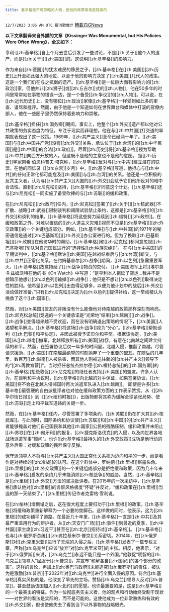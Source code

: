 ```yaml
---
title: 基辛格是不可忽略的人物，但他的政策常常是错误的
---
```

`12/7/2023 3:06 AM UTC 银河歌舞厅` [轉載自GNews](https://gnews.org/articles/2080433)

**以下文章翻译来自外媒的文章《Kissinger Was Monumental, but His Policies Were Often Wrong》，全文如下：**

亨利·[[zh:基辛格]]自上个月去世后引发了一些讨论，不是[[zh:关于]]他个人的遗产，而是[[zh:关于]][[zh:美国]]的。这说明[[zh:基辛格]]的影响力。

作为来自[[zh:德国]]的犹太难民的移民之子，[[zh:基辛格]]在[[zh:美国]][[zh:历史]]上升至如此强大的地位，以至于他的影响力决定了[[zh:美国]]几代人的政策。这是一个我们仍在与之抗衡的遗产。[[zh:基辛格]]是一位巨大而有影响力的[[zh:政治]]家，但他并非[[zh:狮子]]或[[zh:丘吉尔]]式的[[zh:人物]]，他在50多年的时间里常常站在事物的错误一边，是一个备受[[zh:争议]]的[[zh:人物]]。可以说，在[[zh:近代历史]]上，没有哪位[[zh:政治]]家像[[zh:基辛格]]一样受到如此多的审查、谩骂和批评。然而，由于他是一个知道如何在世界舞台和媒体中打滚的官僚内部人，他在一些圈子里仍然保持着影响力和崇敬。

[[zh:基辛格]]担任[[zh:国务卿]]期间，事实上，他整个[[zh:外交]]遗产都以他对公共政策的务实态度为特征，专注于现实而非理想。他在与[[zh:中共国]]打交道的早期就表现出了这一政策。1969年，[[zh:共产主义]]革命已经两十年了。[[zh:美国]]与[[zh:中国共产党]]没有[[zh:外交]]关系，承认位于[[zh:台湾]]的[[zh:中华民国]]是[[zh:中国]]的合法[[zh:政府]]。尽管[[zh:历史]]将[[zh:基辛格]]视为帮助[[zh:中共]]向西方开放的人，但这既不是他的主意也不是他的意图。
据[[zh:历史]]学家南希·伯恩科普夫·塔克称，[[zh:基辛格]]反对与[[zh:中共]]建立潜在的联盟。在他的回忆录《[[zh:白宫]]岁月》中，[[zh:基辛格]]写道，他担心与[[zh:中共]]的任何正常化都可能危及[[zh:美国]]与[[zh:台湾]]的关系。他还是一位积极的反共主义者，认为与[[zh:共产主义]]大国的[[zh:外交]]会赋予它们他所反对的暗中合法性。直到[[zh:尼克松]]坚持，[[zh:基辛格]]才同意这个计划。[[zh:基辛格]]还与[[zh:尼克松]]一同实施了备受吹捧的与[[zh:苏联]]的缓和政策。

在[[zh:尼克松]][[zh:政府]]任内，[[zh:尼克松]]签署了[[zh:关于]][[zh:核武器]]不扩散、战略[[zh:武器]]限制谈判和阈限试验禁止条约，这都是[[zh:基辛格]]的[[zh:外交]]和谈判的结果。[[zh:基辛格]]将这些努力延续到[[zh:福特]][[zh:政府]]。在缓和政策之外，对难以置信的[[zh:人道主义灾难]]视而不见是[[zh:基辛格]][[zh:外交政策]]的一个关键组成部分。例如，[[zh:基辛格]]与[[zh:中共国]]的1971年的秘密通信是通过[[zh:巴基斯坦]][[zh:外交]]办公室进行的。但为了换取[[zh:巴基斯坦]][[zh:政府]]在他访华时的帮助，[[zh:基辛格]]和[[zh:尼克松]]都同意忽视[[zh:巴基斯坦]]军队对自己国民进行的“选择性[[zh:种族灭绝]]”。
在与[[zh:中共国]]的早期谈判中，[[zh:基辛格]]默许[[zh:美国]]在越战结束后与[[zh:台湾]]断交，与[[zh:中共]]正常化关系。在约姆基普尔[[zh:战争]]期间，[[zh:以色列]]急需重要军火，[[zh:基辛格]]故意拖延了[[zh:战争]]物资的交付。
[[zh:美国海军上将]]埃尔莫·R·兹姆沃特在他的书《On Watch》中写道：“是亨利本人拖延了空运...我并不是想暗示他想让[[zh:以色列]]输掉[[zh:战争]]；他只是不想让[[zh:以色列]]取得决定性的胜利。他希望[[zh:以色列]]出血得足够多，以便为他计划中的战后[[zh:外交]]活动做好准备。”只有[[zh:尼克松]]决定为[[zh:以色列]]提供补给，这一举动被认为挽救了这个[[zh:国家]]。

然而，对[[zh:美国]]盟友的背叛没有什么能像他对待南越的政策那样深刻而响亮。[[zh:尼克松总统]]竞选的一个关键承诺是“光荣地”结束[[zh:越南]][[zh:战争]]。[[zh:战争]]变得越来越不受欢迎，而在没有明确退出策略的情况下，[[zh:美国]]人渴望和平解决。[[zh:基辛格]]将这场[[zh:战争]]视为“分心”。[[zh:基辛格]]帮助谈判《[[zh:巴黎]]和平协定》，并因此被授予诺贝尔和平奖。根据该协定，[[zh:美国]]从[[zh:越南]]撤军，北越释放所有[[zh:美国]]战俘，有意在北南越之间建立持续的和平。然而，在签署协议后仅一年多的时间里，北越入侵，推翻了南越。尽管请求援助，[[zh:美国]]在南越最绝望的时刻抛弃了一个重要的盟友。在随后的几年里，数百万[[zh:越南]]人被杀害，而其他人则被送往新的[[zh:共产主义]]领导下的“[[zh:再教育营]]”。当时担任总统杰拉尔德·[[zh:福特总统]]的[[zh:国务卿]]的[[zh:基辛格]]拒绝敦促[[zh:尼克松]]的继任者支持[[zh:美国]]的盟友。许多人认为，在谈判和平协议时，[[zh:基辛格]]向北越的对手保证，如果签署协议，[[zh:美国]]将不会在北越入侵邻国时再次派遣军队进入[[zh:越南]]。
即使是许多[[zh:基辛格]]最强硬的自由派批评者也对他在缓和政策方面的工作表示赞赏。从《[[zh:华尔街日报]]》到《[[zh:纽约时报]]》，出版物都将其称为缓解全球紧张局势、使[[zh:苏联]]走上和平裁军道路的关键一步。

然而，在[[zh:基辛格]]任内，尽管签署了多项条约，[[zh:苏联]]仍在扩大其[[zh:核武库]]。与此同时，国际条约和协议使[[zh:苏联]]和[[zh:中国]]的[[zh:共产主义]]者能够掩盖对他们自己国民和其他[[zh:国家]]公民的残酷压制。缓和政策并未阻止[[zh:苏联]]在[[zh:匈牙利]]的报复、[[zh:捷克斯洛伐克]]的入侵，以及向世界各地战场派遣军事“顾问”。也许[[zh:基辛格]]最持久的[[zh:外交政策]]成功是他行动的意外后果：对缓和政策的民粹保守反弹。

保守派领导人不将与[[zh:共产主义]]大国正常化关系视为迈向和平的一步，而是看作是对持续的[[zh:冷战]]的认可。在这个群体中，罗纳德·[[zh:里根]]崭露头角。[[zh:里根]]的[[zh:外交政策]]的一个关键组成部分是拒绝缓和政策，因为几十年来[[zh:基辛格]]启发的条约几乎未能消除[[zh:核战争]]的威胁。当然，[[zh:基辛格]]是[[zh:里根]][[zh:外交]]方法的坚决批评者。在2015年的一次采访中，[[zh:基辛格]]承认他对[[zh:里根]]的言辞风格极度“怀疑”并反对。“缓和政策在[[zh:里根]]当选的那一天结束了，” [[zh:里根]]传记作者克雷格·雪利说。

在[[zh:柏林]]墙倒塌之后，这在很大程度上要归功于[[zh:里根]]的政策，[[zh:基辛格]]将缓和政策重新解释为一个必要的垫脚石。这样做的同时，他表示，这为[[zh:里根]]的成功铺平了道路。在最近几十年里，[[zh:基辛格]]一直是[[zh:中共]]及其最严重滥用行为的辩护者，从[[zh:天安门广场]][[zh:事件]]到最近的夏季，[[zh:中共国]]家主席[[zh:习近平]]甚至在[[zh:北京]]招待过[[zh:基辛格]]。
[[zh:基辛格]]也与[[zh:俄罗斯总统]][[zh:弗拉基米尔·普京]]关系密切。2014年，在[[zh:俄罗斯]]对[[zh:克里米亚]]进行了无端的入侵之后，[[zh:基辛格]]发表了一篇专栏文章，声称[[zh:乌克兰]]应该“放弃”对[[zh:克里米亚]]的主张。相反，他表示，“对于[[zh:俄罗斯]]来说，[[zh:乌克兰]]永远不能只是一个外国。”他敦促“明智的[[zh:乌克兰]]领导人”屈服于[[zh:普京]]，并宣布“和解各自[[zh:国家]]的各个部分的政策”。这样的言论，再加上[[zh:奥巴马政府]]未能追究[[zh:俄罗斯]]的责任，被认为是激励[[zh:普京]]于2022年对[[zh:乌克兰]]进行全面入侵的原因。符合[[zh:基辛格]]真实风格的是，他改变了早先的立场，赞扬[[zh:乌克兰]]领导人反对[[zh:普京]]，甚至鼓励该国加入[[zh:北约]]的愿望。也许最重要的是，这是[[zh:基辛格]]的一个最突出的特征。作为一位彻底务实主义者，他的观点和行动始终受制于现状——对世界的看法是实际的，而不是可能的。这使他成为一位非常熟练和有效的[[zh:外交]]家，但也使他失去了看到当下以外事物的战略眼光。
